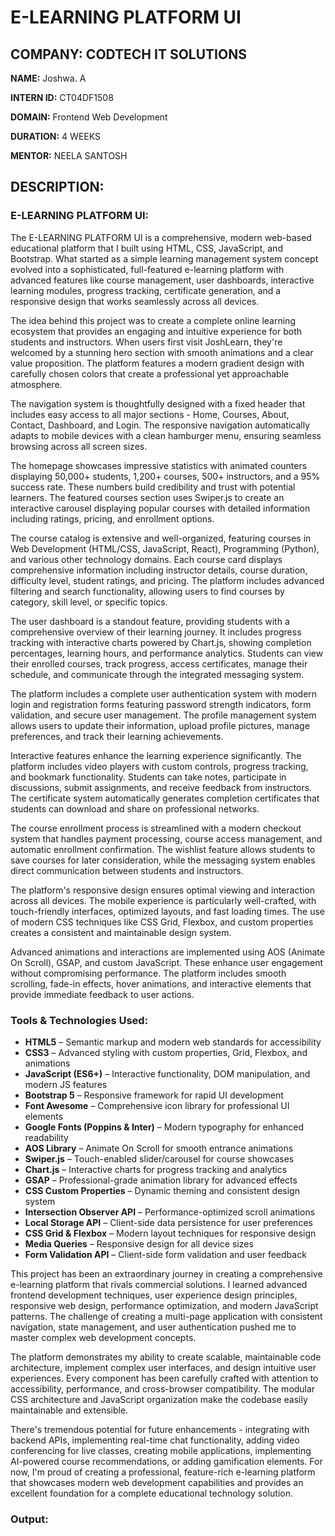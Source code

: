 # E-LEARNING PLATFORM UI

## COMPANY: CODTECH IT SOLUTIONS

**NAME:** Joshwa. A

**INTERN ID:** CT04DF1508

**DOMAIN:** Frontend Web Development

**DURATION:** 4 WEEKS

**MENTOR:** NEELA SANTOSH

## DESCRIPTION:

### E-LEARNING PLATFORM UI:

The E-LEARNING PLATFORM UI is a comprehensive, modern web-based educational platform that I built using HTML, CSS, JavaScript, and Bootstrap. What started as a simple learning management system concept evolved into a sophisticated, full-featured e-learning platform with advanced features like course management, user dashboards, interactive learning modules, progress tracking, certificate generation, and a responsive design that works seamlessly across all devices.

The idea behind this project was to create a complete online learning ecosystem that provides an engaging and intuitive experience for both students and instructors. When users first visit JoshLearn, they're welcomed by a stunning hero section with smooth animations and a clear value proposition. The platform features a modern gradient design with carefully chosen colors that create a professional yet approachable atmosphere.

The navigation system is thoughtfully designed with a fixed header that includes easy access to all major sections - Home, Courses, About, Contact, Dashboard, and Login. The responsive navigation automatically adapts to mobile devices with a clean hamburger menu, ensuring seamless browsing across all screen sizes.

The homepage showcases impressive statistics with animated counters displaying 50,000+ students, 1,200+ courses, 500+ instructors, and a 95% success rate. These numbers build credibility and trust with potential learners. The featured courses section uses Swiper.js to create an interactive carousel displaying popular courses with detailed information including ratings, pricing, and enrollment options.

The course catalog is extensive and well-organized, featuring courses in Web Development (HTML/CSS, JavaScript, React), Programming (Python), and various other technology domains. Each course card displays comprehensive information including instructor details, course duration, difficulty level, student ratings, and pricing. The platform includes advanced filtering and search functionality, allowing users to find courses by category, skill level, or specific topics.

The user dashboard is a standout feature, providing students with a comprehensive overview of their learning journey. It includes progress tracking with interactive charts powered by Chart.js, showing completion percentages, learning hours, and performance analytics. Students can view their enrolled courses, track progress, access certificates, manage their schedule, and communicate through the integrated messaging system.

The platform includes a complete user authentication system with modern login and registration forms featuring password strength indicators, form validation, and secure user management. The profile management system allows users to update their information, upload profile pictures, manage preferences, and track their learning achievements.

Interactive features enhance the learning experience significantly. The platform includes video players with custom controls, progress tracking, and bookmark functionality. Students can take notes, participate in discussions, submit assignments, and receive feedback from instructors. The certificate system automatically generates completion certificates that students can download and share on professional networks.

The course enrollment process is streamlined with a modern checkout system that handles payment processing, course access management, and automatic enrollment confirmation. The wishlist feature allows students to save courses for later consideration, while the messaging system enables direct communication between students and instructors.

The platform's responsive design ensures optimal viewing and interaction across all devices. The mobile experience is particularly well-crafted, with touch-friendly interfaces, optimized layouts, and fast loading times. The use of modern CSS techniques like CSS Grid, Flexbox, and custom properties creates a consistent and maintainable design system.

Advanced animations and interactions are implemented using AOS (Animate On Scroll), GSAP, and custom JavaScript. These enhance user engagement without compromising performance. The platform includes smooth scrolling, fade-in effects, hover animations, and interactive elements that provide immediate feedback to user actions.

### Tools & Technologies Used:

- **HTML5** – Semantic markup and modern web standards for accessibility
- **CSS3** – Advanced styling with custom properties, Grid, Flexbox, and animations
- **JavaScript (ES6+)** – Interactive functionality, DOM manipulation, and modern JS features
- **Bootstrap 5** – Responsive framework for rapid UI development
- **Font Awesome** – Comprehensive icon library for professional UI elements
- **Google Fonts (Poppins & Inter)** – Modern typography for enhanced readability
- **AOS Library** – Animate On Scroll for smooth entrance animations
- **Swiper.js** – Touch-enabled slider/carousel for course showcases
- **Chart.js** – Interactive charts for progress tracking and analytics
- **GSAP** – Professional-grade animation library for advanced effects
- **CSS Custom Properties** – Dynamic theming and consistent design system
- **Intersection Observer API** – Performance-optimized scroll animations
- **Local Storage API** – Client-side data persistence for user preferences
- **CSS Grid & Flexbox** – Modern layout techniques for responsive design
- **Media Queries** – Responsive design for all device sizes
- **Form Validation API** – Client-side form validation and user feedback

This project has been an extraordinary journey in creating a comprehensive e-learning platform that rivals commercial solutions. I learned advanced frontend development techniques, user experience design principles, responsive web design, performance optimization, and modern JavaScript patterns. The challenge of creating a multi-page application with consistent navigation, state management, and user authentication pushed me to master complex web development concepts.

The platform demonstrates my ability to create scalable, maintainable code architecture, implement complex user interfaces, and design intuitive user experiences. Every component has been carefully crafted with attention to accessibility, performance, and cross-browser compatibility. The modular CSS architecture and JavaScript organization make the codebase easily maintainable and extensible.

There's tremendous potential for future enhancements - integrating with backend APIs, implementing real-time chat functionality, adding video conferencing for live classes, creating mobile applications, implementing AI-powered course recommendations, or adding gamification elements. For now, I'm proud of creating a professional, feature-rich e-learning platform that showcases modern web development capabilities and provides an excellent foundation for a complete educational technology solution.

### Output: